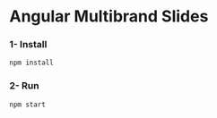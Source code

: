 # Angular Multibrand Slides

### 1- Install

``` bash
npm install
```

### 2- Run

``` bash
npm start
```